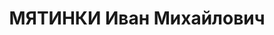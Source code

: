 ---
title: МЯТИНКИ Иван Михайлович
description: '1894р.н., с. Кутарселка, Фінляндія, прож. с. Білокоровичі Житомирської
  обл., фіни, із робітників, освіта вища, військовослужбовець, одруж., 1 дитина.

  Арешт. 20.08.1937 р. Звинувач. за ст. 54-1 «б», 8, 11 КК УРСР. За вироком Верховного
  суду СРСР від 25.11.1937 р. розстріляний 25.11.1937 р.

  Реабіл. 14.11.1962 р.'
---